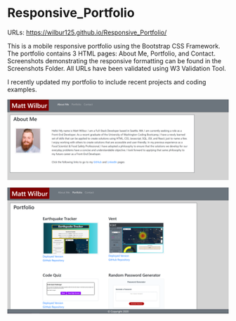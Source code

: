 # Responsive_Portfolio

URLs: https://wilbur125.github.io/Responsive_Portfolio/

This is a mobile responsive portfolio using the Bootstrap CSS Framework. 
The portfolio contains 3 HTML pages: About Me, Portfolio, and Contact.
Screenshots demonstrating the responsive formatting can be found in the Screenshots Folder. 
All URLs have been validated using W3 Validation Tool.

I recently updated my portfolio to include recent projects and coding examples. 

![AboutMe](./screenshots/v2_AboutMe.PNG)

![Portfolio](./screenshots/v2_Portfolio.PNG)